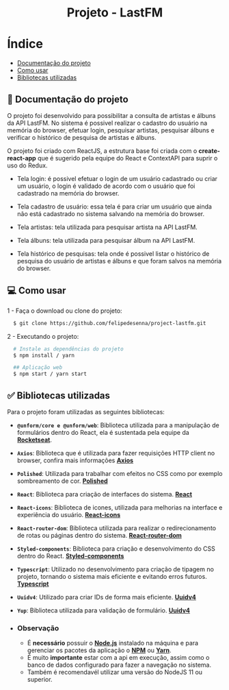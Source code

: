 <h1 align="center">
Projeto - LastFM
</h1>

# Índice

- [Documentação do projeto](#doc)
- [Como usar](#como-usar)
- [Bibliotecas utilizadas](#lib)

<a id="doc"></a>

## :memo: Documentação do projeto

O projeto foi desenvolvido para possibilitar a consulta de artistas e álbuns da API LastFM.
No sistema é possivel realizar o cadastro do usuário na memória do browser, efetuar login, pesquisar artistas, pesquisar álbuns e verificar o histórico de pesquisa de artistas e álbuns.

O projeto foi criado com ReactJS, a estrutura base foi criada com o **create-react-app** que é sugerido pela equipe do React e ContextAPI para suprir o uso do Redux.

- Tela login: é possivel efetuar o login de um usuário cadastrado ou criar um usuário, o login é validado de acordo com o usuário que foi cadastrado na memória do browser.

- Tela cadastro de usuário: essa tela é para criar um usuário que ainda não está cadastrado no sistema salvando na memória do browser.

- Tela artistas: tela utilizada para pesquisar artista na API LastFM.

- Tela álbuns: tela utilizada para pesquisar álbum na API LastFM.

- Tela histórico de pesquisas: tela onde é possivel listar o histórico de pesquisa do usuário de artistas e álbuns e que foram salvos na memória do browser.

<a id="como-usar"></a>

## :computer: Como usar

1 - Faça o download ou clone do projeto:

```sh
  $ git clone https://github.com/felipedesenna/project-lastfm.git
```

2 - Executando o projeto:

```sh
  # Instale as dependências do projeto
  $ npm install / yarn

  ## Aplicação web
  $ npm start / yarn start
```

<a id="lib"></a>

## :white_check_mark: Bibliotecas utilizadas

Para o projeto foram utilizadas as seguintes bibliotecas:

- **`@unform/core e @unform/web`**: Biblioteca utilizada para a manipulação de formulários dentro do React, ela é sustentada pela equipe da **[Rocketseat](https://unform.dev/)**.

- **`Axios`**: Biblioteca que é utilizada para fazer requisições HTTP client no browser, confira mais informações **[Axios](https://github.com/axios/axios)**

- **`Polished`**: Utilizada para trabalhar com efeitos no CSS como por exemplo sombreamento de cor. **[Polished](https://github.com/styled-components/polished)**

- **`React`**: Biblioteca para criação de interfaces do sistema. **[React](https://pt-br.reactjs.org/)**

- **`React-icons`**: Biblioteca de icones, utilizada para melhorias na interface e experiência do usuário. **[React-icons](https://github.com/react-icons/react-icons)**

- **`React-router-dom`**: Biblioteca utilizada para realizar o redirecionamento de rotas ou páginas dentro do sistema. **[React-router-dom](https://reactrouter.com/web/guides/quick-start)**

- **`Styled-components`**: Biblioteca para criação e desenvolvimento do CSS dentro do React. **[Styled-components](https://styled-components.com/)**

- **`Typescript`**: Utilizado no desenvolvimento para criação de tipagem no projeto, tornando o sistema mais eficiente e evitando erros futuros. **[Typescript](https://www.typescriptlang.org/)**

- **`Uuidv4`**: Utilizado para criar IDs de forma mais eficiente. **[Uuidv4](https://github.com/thenativeweb/uuidv4)**

- **`Yup`**: Biblioteca utilizada para validação de formulário. **[Uuidv4](https://github.com/jquense/yup)**

- ### **Observação**

  - É **necessário** possuir o **[Node.js](https://nodejs.org/en/download/)** instalado na máquina e para gerenciar os pacotes da aplicação o **[NPM](https://www.npmjs.com/get-npm)** ou **[Yarn](https://yarnpkg.com/getting-started/install)**.
  - É muito **importante** estar com a api em execução, assim como o banco de dados configurado para fazer a navegação no sistema.
  - Também é recomendavél utilizar uma versão do NodeJS 11 ou superior.
